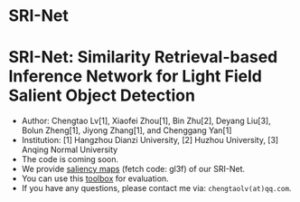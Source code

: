 # SRI-Net
# SRI-Net: Similarity Retrieval-based Inference Network for Light Field Salient Object Detection
- Author: Chengtao Lv[1], Xiaofei Zhou[1], Bin Zhu[2], Deyang Liu[3], Bolun Zheng[1], Jiyong Zhang[1], and Chenggang Yan[1]
- Institution: [1] Hangzhou Dianzi University, [2] Huzhou University, [3] Anqing Normal University
- The code is coming soon.
- We provide [saliency maps](https://pan.baidu.com/s/1qD_ExQTpCiVz3nDDEvQcHQ ) (fetch code: gl3f) of our SRI-Net.
- You can use this [toolbox](https://github.com/lartpang/PySODMetrics) for evaluation.
- If you have any questions, please contact me via: `chengtaolv(at)qq.com`.
